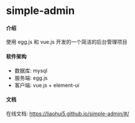 # simple-admin

#### 介绍
使用 egg.js 和 vue.js 开发的一个简洁的后台管理项目

#### 软件架构
+ 数据库: mysql
+ 服务端: egg.js
+ 客户端: vue.js + element-ui

#### 文档

在线文档: https://liaohui5.github.io/simple-admin/#/
